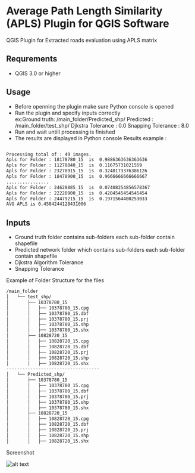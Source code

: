 # Average Path Length Similarity (APLS) Plugin for QGIS Software


QGIS Plugin for Extracted roads evaluation using APLS matrix 

## Requrements 
- QGIS 3.0 or higher

## Usage
- Before openning the plugin make sure Python console is opened
- Run the plugin and specify inputs correctly  
        ex:Ground truth: /main_folder/Predicted_shp/
            Predicted : /main_folder/test_shp/
            Djkstra Tolerance : 0.0
            Snapping Tolerance : 8.0
- Run and wait untill processing is finished
- The results are displayed in Python console
Results example :
```sh

Processing total of : 49 images.
Apls for Folder : 18178780_15  is  0.9886363636363636
Apls for Folder : 11278840_15  is  0.11675731021559
Apls for Folder : 23278915_15  is  0.3240173376386126
Apls for Folder : 18478900_15  is  0.9666666666666667
................
Apls for Folder : 24628885_15  is  0.07408254856578367
Apls for Folder : 22228900_15  is  0.4204545454545454
Apls for Folder : 24479215_15  is  0.1971564400253033
AVG APLS is 0.4584244128431006
```

## Inputs 

- Ground truth folder contains sub-folders each sub-folder contain shapefile
- Predicted network folder which contains sub-folders each sub-folder contain shapefile
- Djkstra Algorithm Tolerance
- Snapping Tolerance

Example of Folder Structure for the files 
```sh
/main_folder
│   └── test_shp/
│       ├── 10378780_15
│       │   ├── 10378780_15.cpg
│       │   ├── 10378780_15.dbf
│       │   ├── 10378780_15.prj
│       │   ├── 10378780_15.shp
│       │   ├── 10378780_15.shx
│       ├── 10828720_15
│       │   ├── 10828720_15.cpg
│       │   ├── 10828720_15.dbf
│       │   ├── 10828720_15.prj
│       │   ├── 10828720_15.shp
│       │   ├── 10828720_15.shx
-----------------------------------
│   └── Predicted_shp/
│       ├── 10378780_15
│       │   ├── 10378780_15.cpg
│       │   ├── 10378780_15.dbf
│       │   ├── 10378780_15.prj
│       │   ├── 10378780_15.shp
│       │   ├── 10378780_15.shx
│       ├── 10828720_15
│       │   ├── 10828720_15.cpg
│       │   ├── 10828720_15.dbf
│       │   ├── 10828720_15.prj
│       │   ├── 10828720_15.shp
│       │   ├── 10828720_15.shx

```
Screenshot

![alt text](https://github.com/[username]/[reponame]/blob/[branch]/images/apls.jpg?raw=true)